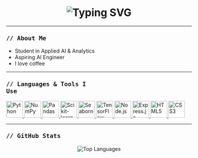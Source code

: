 <h1 align="center">
  <img src="https://readme-typing-svg.demolab.com?font=Fira+Code&size=28&duration=3000&pause=500&center=true&vCenter=true&width=600&lines=Hello!+I'm+Eclipse+:)" alt="Typing SVG" />
</h1>

---

### <pre>// About Me</pre>

- Student in Applied AI & Analytics  
- Aspiring AI Engineer  
- I love coffee

---

### <pre>// Languages & Tools I Use</pre>

<p align="left">
  <a href="https://www.python.org/" target="_blank">
    <img src="https://cdn.worldvectorlogo.com/logos/python-4.svg" alt="Python" width="45" height="45"/>
  </a>
  <a href="https://numpy.org/" target="_blank">
    <img src="https://cdn.worldvectorlogo.com/logos/numpy-1.svg" alt="NumPy" width="45" height="45"/>
  </a>
  <a href="https://pandas.pydata.org/" target="_blank">
    <img src="https://icon.icepanel.io/Technology/png-shadow-512/Pandas.png" alt="Pandas" width="45" height="45"/>
  </a>
  <a href="https://scikit-learn.org/" target="_blank">
    <img src="https://icon.icepanel.io/Technology/svg/scikit-learn.svg" alt="Scikit-learn" width="45" height="45"/>
  </a>
  <a href="https://seaborn.pydata.org/" target="_blank">
    <img src="https://seaborn.pydata.org/_images/logo-mark-lightbg.svg" alt="Seaborn" width="45" height="45"/>
  </a>
  <a href="https://www.tensorflow.org/" target="_blank">
    <img src="https://icon.icepanel.io/Technology/svg/TensorFlow.svg" alt="TensorFlow" width="45" height="45"/>
  </a>
  <a href="https://nodejs.org/" target="_blank">
    <img src="https://icon.icepanel.io/Technology/svg/Node.js.svg" alt="Node.js" width="45" height="45"/>
  </a>
  <a href="https://expressjs.com/" target="_blank">
    <img src="https://icon.icepanel.io/Technology/png-shadow-512/Express.png" alt="Express.js" width="45" height="45"/>
  </a>
  <a href="https://www.w3.org/html/" target="_blank">
    <img src="https://cdn.worldvectorlogo.com/logos/html-1.svg" alt="HTML5" width="45" height="45"/>
  </a>
  <a href="https://www.w3schools.com/css/" target="_blank">
    <img src="https://cdn.worldvectorlogo.com/logos/css-3.svg" alt="CSS3" width="45" height="45"/>
  </a>
</p>

---

### <pre>// GitHub Stats</pre>

<p align="center">
  <img src="https://github-readme-stats.vercel.app/api/top-langs?username=fountainnnnn&show_icons=true&locale=en&layout=compact&theme=tokyonight&hide_border=true" alt="Top Languages" />
</p>
